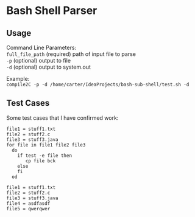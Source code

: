 # Bash Shell Parser

## Usage

Command Line Parameters:<br>
`full_file_path` (required) path of input file to parse<br>
`-p` (optional) output to file <br>
`-d` (optional) output to system.out

Example:<br>
`compile2C -p -d /home/carter/IdeaProjects/bash-sub-shell/test.sh -d`

## Test Cases
Some test cases that I have confirmed work:

```$xslt
file1 = stuff1.txt
file2 = stuff2.c
file3 = stuff3.java
for file in file1 file2 file3
  do
    if test -e file then
       cp file bck
    else
    fi
  od
```

```$xslt
file1 = stuff1.txt
file2 = stuff2.c
file3 = stuff3.java
file4 = asdfasdf
file5 = qwerqwer
```